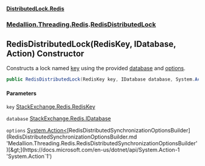 #### [DistributedLock.Redis](README.md 'README')
### [Medallion.Threading.Redis](Medallion.Threading.Redis.md 'Medallion.Threading.Redis').[RedisDistributedLock](RedisDistributedLock.md 'Medallion.Threading.Redis.RedisDistributedLock')

## RedisDistributedLock(RedisKey, IDatabase, Action<RedisDistributedSynchronizationOptionsBuilder>) Constructor

Constructs a lock named [key](RedisDistributedLock..ctor.umu5PN9uhldmmDNU7XvM2g.md#Medallion.Threading.Redis.RedisDistributedLock.RedisDistributedLock(RedisKey,IDatabase,System.Action_Medallion.Threading.Redis.RedisDistributedSynchronizationOptionsBuilder_).key 'Medallion.Threading.Redis.RedisDistributedLock.RedisDistributedLock(RedisKey, IDatabase, System.Action<Medallion.Threading.Redis.RedisDistributedSynchronizationOptionsBuilder>).key') using the provided [database](RedisDistributedLock..ctor.umu5PN9uhldmmDNU7XvM2g.md#Medallion.Threading.Redis.RedisDistributedLock.RedisDistributedLock(RedisKey,IDatabase,System.Action_Medallion.Threading.Redis.RedisDistributedSynchronizationOptionsBuilder_).database 'Medallion.Threading.Redis.RedisDistributedLock.RedisDistributedLock(RedisKey, IDatabase, System.Action<Medallion.Threading.Redis.RedisDistributedSynchronizationOptionsBuilder>).database') and [options](RedisDistributedLock..ctor.umu5PN9uhldmmDNU7XvM2g.md#Medallion.Threading.Redis.RedisDistributedLock.RedisDistributedLock(RedisKey,IDatabase,System.Action_Medallion.Threading.Redis.RedisDistributedSynchronizationOptionsBuilder_).options 'Medallion.Threading.Redis.RedisDistributedLock.RedisDistributedLock(RedisKey, IDatabase, System.Action<Medallion.Threading.Redis.RedisDistributedSynchronizationOptionsBuilder>).options').

```csharp
public RedisDistributedLock(RedisKey key, IDatabase database, System.Action<Medallion.Threading.Redis.RedisDistributedSynchronizationOptionsBuilder>? options=null);
```
#### Parameters

<a name='Medallion.Threading.Redis.RedisDistributedLock.RedisDistributedLock(RedisKey,IDatabase,System.Action_Medallion.Threading.Redis.RedisDistributedSynchronizationOptionsBuilder_).key'></a>

`key` [StackExchange.Redis.RedisKey](https://docs.microsoft.com/en-us/dotnet/api/StackExchange.Redis.RedisKey 'StackExchange.Redis.RedisKey')

<a name='Medallion.Threading.Redis.RedisDistributedLock.RedisDistributedLock(RedisKey,IDatabase,System.Action_Medallion.Threading.Redis.RedisDistributedSynchronizationOptionsBuilder_).database'></a>

`database` [StackExchange.Redis.IDatabase](https://docs.microsoft.com/en-us/dotnet/api/StackExchange.Redis.IDatabase 'StackExchange.Redis.IDatabase')

<a name='Medallion.Threading.Redis.RedisDistributedLock.RedisDistributedLock(RedisKey,IDatabase,System.Action_Medallion.Threading.Redis.RedisDistributedSynchronizationOptionsBuilder_).options'></a>

`options` [System.Action&lt;](https://docs.microsoft.com/en-us/dotnet/api/System.Action-1 'System.Action`1')[RedisDistributedSynchronizationOptionsBuilder](RedisDistributedSynchronizationOptionsBuilder.md 'Medallion.Threading.Redis.RedisDistributedSynchronizationOptionsBuilder')[&gt;](https://docs.microsoft.com/en-us/dotnet/api/System.Action-1 'System.Action`1')